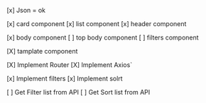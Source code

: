 
[x] Json = ok

[x] card component
[x] list component
[x] header component

[x] body component
[ ] top body component
[ ] filters component

[X] tamplate component

[X] Implement Router
[X] Implement Axios`

[x] Implement filters
[x] Implement solrt

[ ] Get Filter list from API
[ ] Get Sort list from API

